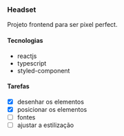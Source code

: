 ### Headset

Projeto frontend para ser pixel perfect. 

#### Tecnologias

- reactjs
- typescript 
- styled-component

#### Tarefas

- [x] desenhar os elementos
- [x] posicionar os elementos
- [ ] fontes 
- [ ] ajustar a estilização
